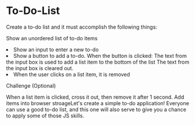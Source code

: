 # To-Do-List

Create a to-do list and it must accomplish the following things:


<l1>Show an unordered list of to-do items</l1>
<li>Show an input to enter a new to-do</li>
<li>Show a button to add a to-do. When the button is clicked:
The text from the input box is used to add a list item to the bottom of the list
The text from the input box is cleared out.</li>
<li>When the user clicks on a list item, it is removed</li>


Challenge (Optional)

When a list item is clicked, cross it out, then remove it after 1 second.
Add items into browser stroageLet's create a simple to-do application! Everyone can use a good to-do list, and this one will also serve to give you a chance to apply some of those JS skills.

 
